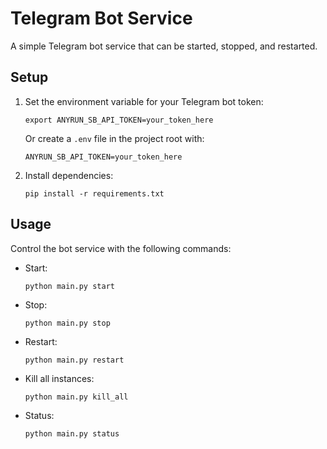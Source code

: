 # Telegram Bot Service

A simple Telegram bot service that can be started, stopped, and restarted.

## Setup

1. Set the environment variable for your Telegram bot token:

   ```
   export ANYRUN_SB_API_TOKEN=your_token_here
   ```

   Or create a `.env` file in the project root with:

   ```
   ANYRUN_SB_API_TOKEN=your_token_here
   ```

2. Install dependencies:

   ```
   pip install -r requirements.txt
   ```

## Usage

Control the bot service with the following commands:

- Start:
  ```
  python main.py start
  ```

- Stop:
  ```
  python main.py stop
  ```

- Restart:
  ```
  python main.py restart
  ```

- Kill all instances:
  ```
  python main.py kill_all
  ```

- Status:
  ```
  python main.py status
  ```
